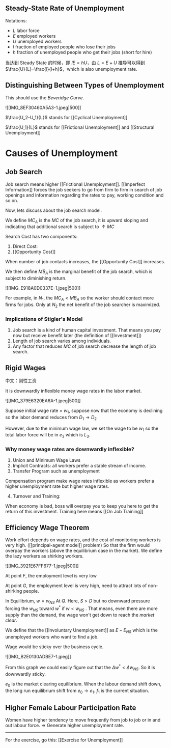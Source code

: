 ## Steady-State Rate of Unemployment

Notations:

- $L$ labor force
- $E$ employed workers
- $U$ unemployed workers
- $l$ fraction of employed people who lose their jobs
- $h$ fraction of unemployed people who get their jobs (short for hire)

当达到 Steady State 的时候，即 $lE=hU$，由 $L = E + U$ 推导可以得到 $\frac{U}{L}=\frac{l}{l+h}$，which is also unemployment rate.

## Distinguishing Between Types of Unemployment

This should use the *Beveridge Curve*.

![[IMG_8EF30460A5A3-1.jpeg|500]]

$\frac{U_2-U_1}{L}$ stands for [[Cyclical Unemployment]]

$\frac{U_1}{L}$ stands for [[Frictional Unemployment]] and [[Structural Unemployment]]

# Causes of Unemployment

## Job Search

Job search means higher [[Frictional Unemployment]]. [[Imperfect Information]] forces the job seekers to go from firm to firm in search of job openings and information regarding the rates to pay, working condition and so on.

Now, lets discuss about the job search model.

We define $MC_A$ is the $MC$ of the job search, it is upward sloping and indicating that additional search is subject to $\uparrow MC$ 

Search Cost has two components:

1. Direct Cost:
2. [[Opportunity Cost]]

When number of job contacts increases, the [[Opportunity Cost]] increases.

We then define $MB_A$ is the marginal benefit of the job search, which is subject to diminishing return.

![[IMG_E918A0D0337E-1.jpeg|500]]

For example, in $N_1$, the $MC_A<MB_A$ so the worker should contact more firms for jobs. Only at $N_2$ the net benefit of the job searcher is maximized.

### Implications of Stigler's Model

1. Job search is a kind of human capital investment. That means you pay now but receive benefit later (the definition of [[Investment]])
2. Length of job search varies among individuals.
3. Any factor that reduces $MC$ of job search decrease the length of job search.

## Rigid Wages

中文：刚性工资 

It is downwardly inflexible money wage rates in the labor market.

![[IMG_379E6320EA6A-1.jpeg|500]]

Suppose initial wage rate = $w_1$, suppose now that the economy is declining so the labor demand reduces from $D_1\rightarrow D_2$ 

However, due to the minimum wage law, we set the wage to be $w_1$ so the total labor force will be in $e_3$ which is $L_3$.

### Why money wage rates are downwardly inflexible?

1. Union and Minimum Wage Laws  
2. Implicit Contracts: all workers prefer a stable stream of income.  
3. Transfer Program such as unemployment

Compensation program make wage rates inflexible as workers prefer a higher unemployment rate but higher wage rates.

4. Turnover and Training:

When economy is bad, boss will overpay you to keep you here to get the return of this investment. Training here means [[On Job Training]]

## Efficiency Wage Theorem

Work effort depends on wage rates, and the cost of monitoring workers is very high. ([[principal-agent model]] problem) So that the firm would overpay the workers (above the equilibrium case in the market). We define the lazy workers as shirking workers.

![[IMG_3921E67FF677-1.jpeg|500]]

At point $F$, the employment level is very low

At point $G$, the employment level is very high, need to attract lots of non-shirking people.

In Equilibrium, $w=w_{NS}$  At $Q$. Here, $S>D$ but no downward pressure forcing the $w_{NS}$ toward $w^{ * }$ if $w<w_{NS}$ . That means, even there are more supply than the demand, the wage won't get down to reach the *market clear*. 

We define that the [[Involuntary Unemployment]] as $E-E_{NS}$ which is the unemployed workers who want to find a job.

Wage would be sticky over the business cycle.

![[IMG_B2E0130ADBE7-1.jpeg]]

From this graph we could easily figure out that the $\Delta w^{ * }<\Delta w_{NS}$. So it is downwardly sticky.

$e_0$ is the market clearing equilibrium. When the labour demand shift down, the long run equilibrium shift from $e_0 \rightarrow e_1$. $f_1$ is the current situation.
 
## Higher Female Labour Participation Rate

Women have higher tendency to move frequently from job to job or in and out labour force. => Generate higher unemployment rate.

---

For the exercise, go this: [[Exercise for Unemployment]]

